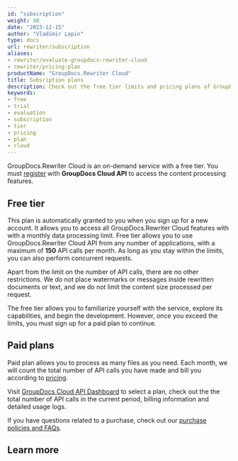 ```yaml
---
id: "subscription"
weight: 30
date: "2023-12-15"
author: "Vladimir Lapin"
type: docs
url: rewriter/subscription
aliases:
- rewriter/evaluate-groupdocs-rewriter-cloud
- rewriter/pricing-plan
productName: "GroupDocs.Rewriter Cloud"
title: Subsription plans
description: Check out the free tier limits and pricing plans of GroupDocs.Rewriter Cloud service.
keywords:
- free
- trial
- evaluation
- subscription
- tier
- pricing
- plan
- cloud
---
```


GroupDocs.Rewriter Cloud is an on-demand service with a free tier. You must [register](/rewriter/sign-up/) with **GroupDocs Cloud API** to access the content processing features.

## Free tier

This plan is automatically granted to you when you sign up for a new account. It allows you to access all GroupDocs.Rewriter Cloud features with with a monthly data processing limit. Free tier allows you to use GroupDocs.Rewriter Cloud API from any number of applications, with a maximum of **150** API calls per month. As long as you stay within the limits, you can also perform concurrent requests.

Apart from the limit on the number of API calls, there are no other restrictions. We do not place watermarks or messages inside rewritten documents or text, and we do not limit the content size processed per request.

The free tier allows you to familiarize yourself with the service, explore its capabilities, and begin the development. However, once you exceed the limits, you must sign up for a paid plan to continue.

## Paid plans

Paid plan allows you to process as many files as you need. Each month, we will count the total number of API calls you have made and bill you according to [pricing](https://purchase.groupdocs.cloud/pricing).

Visit [GroupDocs Cloud API Dashboard](https://dashboard.groupdocs.cloud/) to select a plan, check out the the total number of API calls in the current period, billing information and detailed usage logs.

If you have questions related to a purchase, check out our [purchase policies and FAQs](https://purchase.groupdocs.cloud/policies).

## Learn more
